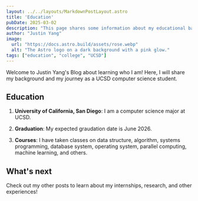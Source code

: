 ```yaml
---
layout: ../../layouts/MarkdownPostLayout.astro
title: 'Education'
pubDate: 2025-03-02
description: "This page shares some information about my educational background."
author: "Justin Yang"
image:
  url: "https://docs.astro.build/assets/rose.webp"
  alt: "The Astro logo on a dark background with a pink glow."
tags: ["education", "college", "UCSD"]
---
```


Welcome to Justin Yang's Blog about learning who I am! Here, I will share my background and my journey as a UCSD computer science student.

## Education

1. **University of California, San Diego**: I am a computer science major at UCSD.

2. **Graduation**: My expected graudation date is June 2026.

3. **Courses**: I have taken classes on data structure, algorithm, systems programming, database system, operating system, parallel computing, machine learning, and others.

## What's next

Check out my other posts to learn about my internships, research, and other experiences!